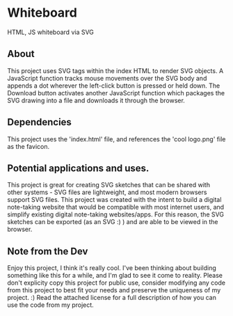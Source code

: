 # Whiteboard
HTML, JS whiteboard via SVG


## About
This project uses SVG tags within the index HTML to render SVG objects. A JavaScript function tracks mouse movements over the SVG body and appends a dot wherever the left-click
button is pressed or held down. The Download button activates another JavaScript function which packages the SVG drawing into a file and downloads it through the browser. 


## Dependencies
This project uses the 'index.html' file, and references the 'cool logo.png' file as the favicon. 


## Potential applications and uses. 
This project is great for creating SVG sketches that can be shared with other systems - SVG files are lightweight, and most modern browsers support SVG files. This project was created with the intent to build a digital note-taking website that would be compatible with most internet users, and simplify existing digital note-taking websites/apps. For this reason, the SVG sketches can be exported (as an SVG :)  ) and are able to be viewed in the browser. 


## Note from the Dev
Enjoy this project, I think it's really cool. I've been thinking about building something like this for a while, and I'm glad to see it come to reality. Please don't explicity copy this project for public use, consider modifying any code from this project to best fit your needs and preserve the uniqueness of my project. :) Read the attached license for a full description of how you can use the code from my project. 


